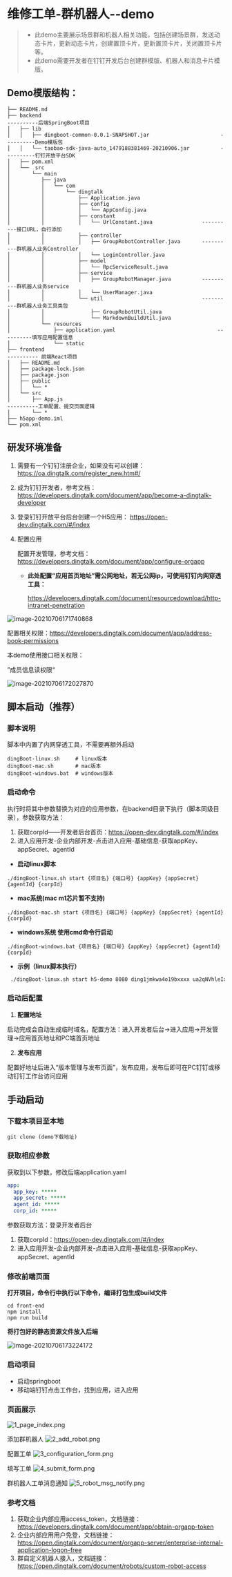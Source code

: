 # 维修工单-群机器人--demo
> - 此demo主要展示场景群和机器人相关功能，包括创建场景群，发送动态卡片，更新动态卡片，创建置顶卡片，更新置顶卡片，关闭置顶卡片等。
> - 此demo需要开发者在钉钉开发后台创建群模版、机器人和消息卡片模版。

## Demo模版结构：
```
├── README.md
├── backend                                                                                ----------后端SpringBoot项目
│   ├── lib
│   │   ├── dingboot-common-0.0.1-SNAPSHOT.jar                       ----------Demo模版包
│   │   └── taobao-sdk-java-auto_1479188381469-20210906.jar          ----------钉钉开放平台SDK
│   ├── pom.xml
│   └──  src
│       └── main
│          ├── java
│          │   └── com
│          │       └── dingtalk
│          │           ├── Application.java
│          │           ├── config
│          │           │   └── AppConfig.java
│          │           ├── constant
│          │           │   └── UrlConstant.java                ----------接口URL，自行添加
│          │           ├── controller
│          │           │   ├── GroupRobotController.java       ----------群机器人业务Controller
│          │           │   └── LoginController.java
│          │           ├── model
│          │           │   └── RpcServiceResult.java
│          │           ├── service
│          │           │   ├── GroupRobotManager.java          ----------群机器人业务service
│          │           │   └── UserManager.java
│          │           └── util                                ----------群机器人业务工具类包
│          │               ├── GroupRobotUtil.java                  
│          │               └── MarkdownBuildUtil.java
│          └── resources
│              ├── application.yaml                                 ----------填写应用配置信息
│              └── static
├── frontend                                                                                 ---------- 前端React项目
│   ├── README.md
│   ├── package-lock.json
│   ├── package.json
│   ├── public
│   │   └── *
│   └── src
│       ├── App.js                                                       ----------工单配置、提交页面逻辑
│       └── *
├── h5app-demo.iml
└── pom.xml
```
## 研发环境准备

1. 需要有一个钉钉注册企业，如果没有可以创建：https://oa.dingtalk.com/register_new.htm#/

2. 成为钉钉开发者，参考文档：https://developers.dingtalk.com/document/app/become-a-dingtalk-developer

3. 登录钉钉开放平台后台创建一个H5应用： https://open-dev.dingtalk.com/#/index

4. 配置应用

   配置开发管理，参考文档：https://developers.dingtalk.com/document/app/configure-orgapp

    - **此处配置“应用首页地址”需公网地址，若无公网ip，可使用钉钉内网穿透工具：**

      https://developers.dingtalk.com/document/resourcedownload/http-intranet-penetration

![image-20210706171740868](https://img.alicdn.com/imgextra/i4/O1CN01C9ta8k1L3KzzYEPiH_!!6000000001243-2-tps-953-517.png)



配置相关权限：https://developers.dingtalk.com/document/app/address-book-permissions

本demo使用接口相关权限：

”成员信息读权限“

![image-20210706172027870](https://img.alicdn.com/imgextra/i3/O1CN016WCr6428wDdBhkWi6_!!6000000007996-2-tps-1358-571.png)

## 脚本启动（推荐）

### 脚本说明

脚本中内置了内网穿透工具，不需要再额外启动

```shell
dingBoot-linux.sh     # linux版本
dingBoot-mac.sh       # mac版本
dingBoot-windows.bat  # windows版本
```

### 启动命令

执行时将其中参数替换为对应的应用参数，在backend目录下执行（脚本同级目录），参数获取方法：

1. 获取corpId——开发者后台首页：https://open-dev.dingtalk.com/#/index
2. 进入应用开发-企业内部开发-点击进入应用-基础信息-获取appKey、appSecret、agentId

- **启动linux脚本**

```shell
./dingBoot-linux.sh start {项目名} {端口号} {appKey} {appSecret} {agentId} {corpId}
```
- **mac系统(mac m1芯片暂不支持)**

```shell
./dingBoot-mac.sh start {项目名} {端口号} {appKey} {appSecret} {agentId} {corpId}
```
- **windows系统 使用cmd命令行启动**

```shell
./dingBoot-windows.bat {项目名} {端口号} {appKey} {appSecret} {agentId} {corpId}
```

- **示例（linux脚本执行）**

```sh
 ./dingBoot-linux.sh start h5-demo 8080 ding1jmkwa4o19bxxxx ua2qNVhleIx14ld6xgoZqtg84EE94sbizRvCimfXrIqYCeyj7b8QvqYxxx 122549400 ding9f50b15bccd1000
```

### 启动后配置

1. **配置地址**

启动完成会自动生成临时域名，配置方法：进入开发者后台->进入应用->开发管理->应用首页地址和PC端首页地址

2. **发布应用**

配置好地址后进入“版本管理与发布页面”，发布应用，发布后即可在PC钉钉或移动钉钉工作台访问应用

## 手动启动

### 下载本项目至本地

```shell
git clone (demo下载地址)
```

### 获取相应参数

获取到以下参数，修改后端application.yaml

```yaml
app:
  app_key: *****
  app_secret: *****
  agent_id: *****
  corp_id: *****
```

参数获取方法：登录开发者后台

1. 获取corpId：https://open-dev.dingtalk.com/#/index
2. 进入应用开发-企业内部开发-点击进入应用-基础信息-获取appKey、appSecret、agentId

### 修改前端页面

**打开项目，命令行中执行以下命令，编译打包生成build文件**

```shell
cd front-end
npm install
npm run build
```

**将打包好的静态资源文件放入后端**

![image-20210706173224172](https://img.alicdn.com/imgextra/i2/O1CN01QLp1Qw1TCVrPddfjZ_!!6000000002346-2-tps-322-521.png)

### 启动项目

- 启动springboot
- 移动端钉钉点击工作台，找到应用，进入应用

### 页面展示
![1_page_index.png](1_page_index.png)

添加群机器人
![2_add_robot.png](2_add_robot.png)

配置工单
![3_configuration_form.png](3_configuration_form.png)

填写工单
![4_submit_form.png](4_submit_form.png)

群机器人工单消息通知
![5_robot_msg_notify.png](5_robot_msg_notify.png)

### **参考文档**

1. 获取企业内部应用access_token，文档链接：https://developers.dingtalk.com/document/app/obtain-orgapp-token
2. 企业内部应用用户免登，文档链接：https://open.dingtalk.com/document/orgapp-server/enterprise-internal-application-logon-free
3. 群自定义机器人接入，文档链接：https://open.dingtalk.com/document/robots/custom-robot-access
